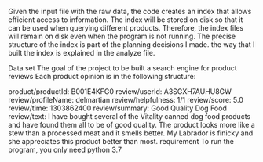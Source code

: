 Given the input file with the raw data, the code creates an index that allows efficient access to information.
The index will be stored on disk so that it can be used when querying different products. 
Therefore, the index files will remain on disk even when the program is not running. The precise structure of the index is part of the planning decisions I made. 
the way that I built the index is explained in the analyze file.

Data set
The goal of the project to be built a search engine for product reviews Each product opinion is in the following structure:

product/productId: B001E4KFG0 
review/userId: A3SGXH7AUHU8GW 
review/profileName: delmartian 
review/helpfulness: 1/1 
review/score: 5.0 
review/time: 1303862400 
review/summary: Good Quality Dog Food 
review/text: I have bought several of the Vitality canned dog food products and have found them all to be of good quality. The product looks more like a stew than a processed meat and it smells better. My Labrador is finicky and she appreciates this product better than most. 
requirement
To run the program, you only need python 3.7

